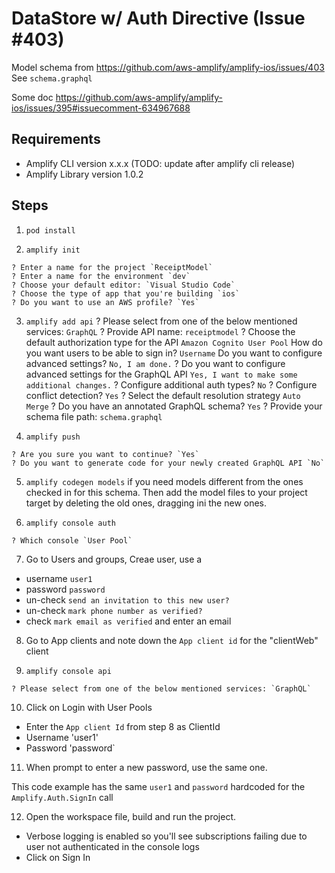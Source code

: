 # DataStore w/ Auth Directive (Issue #403)

Model schema from https://github.com/aws-amplify/amplify-ios/issues/403 See `schema.graphql` 

Some doc https://github.com/aws-amplify/amplify-ios/issues/395#issuecomment-634967688

## Requirements

- Amplify CLI version x.x.x (TODO: update after amplify cli release)
- Amplify Library version 1.0.2

## Steps

1. `pod install`

2. `amplify init`
```
? Enter a name for the project `ReceiptModel`
? Enter a name for the environment `dev`
? Choose your default editor: `Visual Studio Code`
? Choose the type of app that you're building `ios`
? Do you want to use an AWS profile? `Yes`
```

3. `amplify add api`
? Please select from one of the below mentioned services: `GraphQL`
? Provide API name: `receiptmodel`
? Choose the default authorization type for the API `Amazon Cognito User Pool`
 How do you want users to be able to sign in? `Username`
 Do you want to configure advanced settings? `No, I am done.`
? Do you want to configure advanced settings for the GraphQL API `Yes, I want to make some additional changes.`
? Configure additional auth types? `No`
? Configure conflict detection? `Yes`
? Select the default resolution strategy `Auto Merge`
? Do you have an annotated GraphQL schema? `Yes`
? Provide your schema file path: `schema.graphql`

4. `amplify push`
```
? Are you sure you want to continue? `Yes`
? Do you want to generate code for your newly created GraphQL API `No`
```

5. `amplify codegen models` if you need models different from the ones checked in for this schema. Then add the model files to your project target by deleting the old ones, dragging ini the new ones.


6. `amplify console auth` 
```
? Which console `User Pool`
```

7. Go to Users and groups, Creae user, use a 
- username `user1`
- password `password`
- un-check `send an invitation to this new user?`
- un-check `mark phone number as verified?`
- check `mark email as verified` and enter an email

8. Go to App clients and note down the `App client id` for the "clientWeb" client

9. `amplify console api`
```
? Please select from one of the below mentioned services: `GraphQL`
```
10. Click on Login with User Pools
- Enter the `App client Id` from step 8 as ClientId
- Username 'user1'
- Password 'password`

11. When prompt to enter a new password, use the same one.

This code example has the same `user1` and `password` hardcoded for the `Amplify.Auth.SignIn` call

12. Open the workspace file, build and run the project.
- Verbose logging is enabled so you'll see subscriptions failing due to user not authenticated in the console logs
- Click on Sign In


